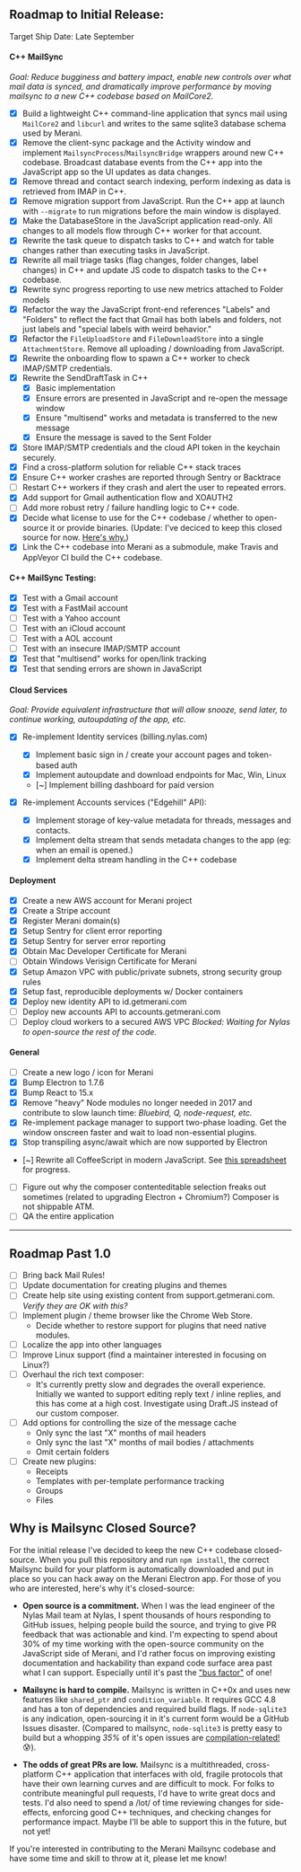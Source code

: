 ## Roadmap to Initial Release:

Target Ship Date: Late September

#### C++ MailSync
*Goal: Reduce bugginess and battery impact, enable new controls over what mail data is synced, and dramatically improve performance by moving mailsync to a new C++ codebase based on MailCore2.*

- [x] Build a lightweight C++ command-line application that syncs mail using `MailCore2` and `libcurl` and writes to the same sqlite3 database schema used by Merani.
- [x] Remove the client-sync package and the Activity window and implement `MailsyncProcess`/`MailsyncBridge` wrappers around new C++ codebase. Broadcast database events from the C++ app into the JavaScript app so the UI updates as data changes.
- [x] Remove thread and contact search indexing, perform indexing as data is retrieved from IMAP in C++.
- [x] Remove migration support from JavaScript. Run the C++ app at launch with `--migrate` to run migrations before the main window is displayed.
- [x] Make the DatabaseStore in the JavaScript application read-only. All changes to all models flow through C++ worker for that account.
- [x] Rewrite the task queue to dispatch tasks to C++ and watch for table changes rather than executing tasks in JavaScript.
- [x] Rewrite all mail triage tasks (flag changes, folder changes, label changes) in C++ and update JS code to dispatch tasks to the C++ codebase.
- [x] Rewrite sync progress reporting to use new metrics attached to Folder models
- [x] Refactor the way the JavaScript front-end references "Labels" and "Folders" to reflect the fact that Gmail has both labels and folders, not just labels and "special labels with weird behavior."
- [x] Refactor the `FileUploadStore` and `FileDownloadStore` into a single `AttachmentStore`. Remove all uploading / downloading from JavaScript.
- [x] Rewrite the onboarding flow to spawn a C++ worker to check IMAP/SMTP credentials.
- [x] Rewrite the SendDraftTask in C++
  - [x] Basic implementation
  - [x] Ensure errors are presented in JavaScript and re-open the message window
  - [x] Ensure "multisend" works and metadata is transferred to the new message
  - [x] Ensure the message is saved to the Sent Folder
- [x] Store IMAP/SMTP credentials and the cloud API token in the keychain securely.
- [x] Find a cross-platform solution for reliable C++ stack traces
- [x] Ensure C++ worker crashes are reported through Sentry or Backtrace
- [ ] Restart C++ workers if they crash and alert the user to repeated errors.
- [x] Add support for Gmail authentication flow and XOAUTH2
- [ ] Add more robust retry / failure handling logic to C++ code.
- [x] Decide what license to use for the C++ codebase / whether to open-source it or provide binaries. (Update: I've deciced to keep this closed source for now. [Here's why.](#why-is-mailsync-closed-source))
- [x] Link the C++ codebase into Merani as a submodule, make Travis and AppVeyor CI build the C++ codebase.

#### C++ MailSync Testing:
- [x] Test with a Gmail account
- [x] Test with a FastMail account
- [ ] Test with a Yahoo account
- [ ] Test with an iCloud account
- [ ] Test with a AOL account
- [ ] Test with an insecure IMAP/SMTP account
- [x] Test that "multisend" works for open/link tracking
- [x] Test that sending errors are shown in JavaScript

#### Cloud Services
*Goal: Provide equivalent infrastructure that will allow snooze, send later, to continue working, autoupdating of the app, etc.*

- [x] Re-implement Identity services (billing.nylas.com)
  + [x] Implement basic sign in / create your account pages and token-based auth
  + [x] Implement autoupdate and download endpoints for Mac, Win, Linux
  + [~] Implement billing dashboard for paid version

- [x] Re-implement Accounts services ("Edgehill" API):
  + [x] Implement storage of key-value metadata for threads, messages and contacts.
  + [x] Implement delta stream that sends metadata changes to the app (eg: when an email is opened.)
  + [x] Implement delta stream handling in the C++ codebase

#### Deployment
- [x] Create a new AWS account for Merani project
- [x] Create a Stripe account
- [x] Register Merani domain(s)
- [x] Setup Sentry for client error reporting
- [x] Setup Sentry for server error reporting
- [x] Obtain Mac Developer Certificate for Merani
- [ ] Obtain Windows Verisign Certificate for Merani
- [x] Setup Amazon VPC with public/private subnets, strong security group rules 
- [x] Setup fast, reproducible deployments w/ Docker containers
- [x] Deploy new identity API to id.getmerani.com
- [ ] Deploy new accounts API to accounts.getmerani.com
- [ ] Deploy cloud workers to a secured AWS VPC
  *Blocked: Waiting for Nylas to open-source the rest of the code.*

#### General
- [ ] Create a new logo / icon for Merani
- [x] Bump Electron to 1.7.6
- [x] Bump React to 15.x
- [x] Remove "heavy" Node modules no longer needed in 2017 and contribute to slow launch time:
  *Bluebird, Q, node-request, etc.*
- [x] Re-implement package manager to support two-phase loading. Get the window onscreen faster and wait to load non-essential plugins.
- [x] Stop transpiling async/await which are now supported by Electron
- [~] Rewrite all CoffeeScript in modern JavaScript. See [this spreadsheet](https://docs.google.com/spreadsheets/d/1DsZhrNEzCTBlsrPo82UkUxSgqj_fkGRcgTQ-lurnq7c) for progress.
- [ ] Figure out why the composer contenteditable selection freaks out sometimes (related to upgrading Electron + Chromium?) Composer is not shippable ATM.
- [ ] QA the entire application

-----

## Roadmap Past 1.0
- [ ] Bring back Mail Rules!
- [ ] Update documentation for creating plugins and themes
- [ ] Create help site using existing content from support.getmerani.com.
  *Verify they are OK with this?*
- [ ] Implement plugin / theme browser like the Chrome Web Store.
  + Decide whether to restore support for plugins that need native modules.
- [ ] Localize the app into other languages
- [ ] Improve Linux support (find a maintainer interested in focusing on Linux?)
- [ ] Overhaul the rich text composer:
  + It's currently pretty slow and degrades the overall experience. Initially we wanted to support editing reply text / inline replies, and this has come at a high cost. Investigate using Draft.JS instead of our custom composer.
- [ ] Add options for controlling the size of the message cache
  + Only sync the last "X" months of mail headers
  + Only sync the last "X" months of mail bodies / attachments
  + Omit certain folders
- [ ] Create new plugins:
  + Receipts
  + Templates with per-template performance tracking
  + Groups
  + Files

## Why is Mailsync Closed Source?

For the initial release I've decided to keep the new C++ codebase closed-source. When you pull this repository and run `npm install`, the correct Mailsync build for your platform is automatically downloaded and put in place so you can hack away on the Merani Electron app. For those of you who are interested, here's why it's closed-source:

- **Open source is a commitment.** When I was the lead engineer of the Nylas Mail team at Nylas, I spent thousands of hours responding to GitHub issues, helping people build the source, and trying to give PR feedback that was actionable and kind. I'm expecting to spend about 30% of my time working with the open-source community on the JavaScript side of Merani, and I'd rather focus on improving existing documentation and hackability than expand code surface area past what I can support. Especially until it's past the ["bus factor"](https://en.wikipedia.org/wiki/Bus_factor) of one!

- **Mailsync is hard to compile.** Mailsync is written in C++0x and uses new features like `shared_ptr` and `condition_variable`. It requires GCC 4.8 and has a ton of dependencies and required build flags. If `node-sqlite3` is any indication, open-sourcing it in it's current form would be a GitHub Issues disaster. (Compared to mailsync, `node-sqlite3` is pretty easy to build but a whopping *35%* of it's open issues are [compilation-related!](https://github.com/mapbox/node-sqlite3/issues?utf8=%E2%9C%93&q=is%3Aissue%20is%3Aopen%20compile) 😰).

- **The odds of great PRs are low.** Mailsync is a multithreaded, cross-platform C++ application that interfaces with old, fragile protocols that have their own learning curves and are difficult to mock. For folks to contribute meaningful pull requests, I'd have to write great docs and tests. I'd also need to spend a /lot/ of time reviewing changes for side-effects, enforcing good C++ techniques, and checking changes for performance impact. Maybe I'll be able to support this in the future, but not yet!

If you're interested in contributing to the Merani Mailsync codebase and have some time and skill to throw at it, please let me know!

